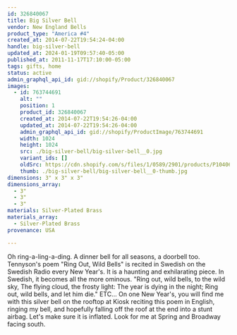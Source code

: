 ```yaml
---
id: 326840067
title: Big Silver Bell
vendor: New England Bells
product_type: "America #4"
created_at: 2014-07-22T19:54:24-04:00
handle: big-silver-bell
updated_at: 2024-01-19T09:57:40-05:00
published_at: 2011-11-17T17:10:00-05:00
tags: gifts, home
status: active
admin_graphql_api_id: gid://shopify/Product/326840067
images:
  - id: 763744691
    alt: ""
    position: 1
    product_id: 326840067
    created_at: 2014-07-22T19:54:26-04:00
    updated_at: 2014-07-22T19:54:26-04:00
    admin_graphql_api_id: gid://shopify/ProductImage/763744691
    width: 1024
    height: 1024
    src: ./big-silver-bell/big-silver-bell__0.jpg
    variant_ids: []
    oldSrc: https://cdn.shopify.com/s/files/1/0589/2901/products/P1040618.jpeg?v=1406073266
    thumb: ./big-silver-bell/big-silver-bell__0-thumb.jpg
dimensions: 3" x 3" x 3"
dimensions_array:
  - 3"
  - 3"
  - 3"
materials: Silver-Plated Brass
materials_array:
  - Silver-Plated Brass
provenance: USA

---
```


Oh ring-a-ling-a-ding. A dinner bell for all seasons, a doorbell too. Tennyson's poem "Ring Out, Wild Bells" is recited in Swedish on the Swedish Radio every New Year's. It is a haunting and exhilarating piece. In Swedish, it becomes all the more ominous. "Ring out, wild bells, to the wild sky, The flying cloud, the frosty light: The year is dying in the night; Ring out, wild bells, and let him die." ETC... On one New Year's, you will find me with this silver bell on the rooftop at Kiosk reciting this poem in English, ringing my bell, and hopefully falling off the roof at the end into a stunt airbag. Let's make sure it is inflated. Look for me at Spring and Broadway facing south.